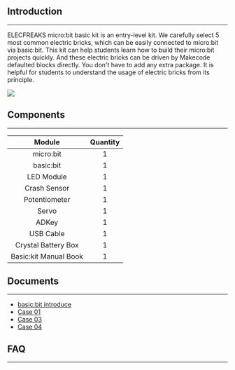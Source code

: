 ## Introduction
---
ELECFREAKS micro:bit basic kit is an entry-level kit. We carefully select 5 most common electric bricks, which can be easily connected to micro:bit via basic:bit. This kit can help students learn how to build their micro:bit projects quickly. And these electric bricks can be driven by Makecode defaulted blocks directly. You don't have to add any extra package. It is helpful for students to understand the usage of electric bricks from its principle.

![](https://i.imgur.com/oOrgZO3.jpg)


## Components
---
Module | Quantity
:-: | :-: 
micro:bit |1
basic:bit|1
LED Module|1
Crash Sensor|1
Potentiometer| 1
Servo|1
ADKey|1
USB Cable|1
Crystal Battery Box|1
Basic:kit Manual Book|1


## Documents
---
- [basic:bit introduce](/docs/basic_bit.md/)
- [Case 01](/basic_kit_case_01/)  
- [Case 03](/basic_kit_case_02/)  
- [Case 04](/basic_kit_case_03/)  


## FAQ
---
